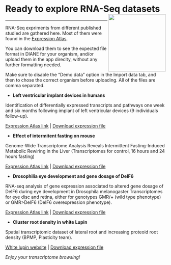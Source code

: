 # Ready to explore RNA-Seq datasets <img src="www/favicon.ico" align="right" alt="" width="180" />
---
  
RNA-Seq expriments from different published studied are gathered here.
Most of them were found in the [Expression Atlas]("https://www.ebi.ac.uk/gxa/home").

[](https://www.ebi.ac.uk/gxa/resources/images/expression-atlas.png)

You can download them to see the expected file format in DIANE for your organism, and/or upload them in the app direclty, without any further formatting needed.

Make sure to disable the “Demo data” option in the Import data tab, and then to chose the correct organism before uploading. 
All of the files are comma separated.


+ **Left ventricular implant devices in humans** <i class="fas fa-heartbeat"></i>

Identification of differentially expressed transcripts and pathways one week and six months following implant of left ventricular devices (9 individuals follow-up).

[Expression Atlas link](https://www.ebi.ac.uk/gxa/experiments/E-GEOD-46665/Downloads) | 
[Download expression file](/datasets/Homo_sapiens_ventricular_devices_implants_follow_up.csv)


+ **Effect of intermitent fasting on mouse** <i class="far fa-clock"></i>

Genome-Wide Transcriptome Analysis Reveals Intermittent Fasting-Induced Metabolic Rewiring in the Liver (Transcriptomes for control, 16 hours and 24 hours fasting)

[Expression Atlas link](https://www.ebi.ac.uk/gxa/experiments/E-GEOD-130127/Downloads) | 
[Download expression file](/datasets/Mouse_fasting_hours.csv)


+ **Drosophilia eye development and gene dosage of DeIF6** <i class="fas fa-bullseye"></i>

RNA-seq analysis of gene expression associated to altered gene dosage of DeIF6 during eye development in Drosophila melanogaster 
Transcriptomes for eye disc and retina, either for genotypes GMR/+ (wild type phenotype) or GMR>DeIF6 (DeIF6 overexpression phenotype).

[Expression Atlas link](https://www.ebi.ac.uk/gxa/experiments/E-MTAB-5954/Downloads) | 
[Download expression file](/datasets/Drosophilia_EyeDevelopment_DelF6.csv)


+ **Cluster root density in white Lupin** <i class="fab fa-pagelines"></i>

Spatial transcriptomic dataset of lateral root and increasing proteoid root density (BPMP, Plasticity team).


[White lupin website](https://www.whitelupin.fr/Transcriptomic.html) | 
[Download expression file](/datasets/Lupin_ClusterRoots.csv)


*Enjoy your transcriptome browsing!*